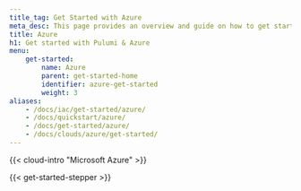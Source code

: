 ```yaml
---
title_tag: Get Started with Azure
meta_desc: This page provides an overview and guide on how to get started with Azure.
title: Azure
h1: Get started with Pulumi & Azure
menu:
    get-started:
        name: Azure
        parent: get-started-home
        identifier: azure-get-started
        weight: 3
aliases:
    - /docs/iac/get-started/azure/
    - /docs/quickstart/azure/
    - /docs/get-started/azure/
    - /docs/clouds/azure/get-started/
---
```


{{< cloud-intro "Microsoft Azure" >}}

{{< get-started-stepper >}}
